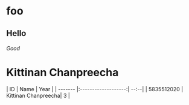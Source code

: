 # foo
## Hello
###### Good
Kittinan Chanpreecha
======
| ID         | Name                | Year |
| -------    |:-------------------:| --:--|
| 5835512020 | Kittinan Chanpreecha| 3    |
